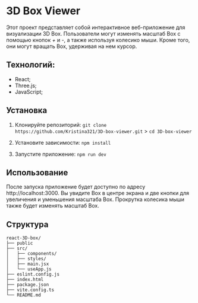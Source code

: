 # 3D Box Viewer

Этот проект представляет собой интерактивное веб-приложение для визуализации 3D Box. Пользователи могут изменять масштаб Box с помощью кнопок *+* и *-*, а также используя колесико мыши. Кроме того, они могут вращать Box, удерживая на нем курсор.

## Технологий:
- React;
- Three.js;
- JavaScript;

## Установка

1. Клонируйте репозиторий:
`git clone https://github.com/Kristina321/3D-box-viewer.git` > `cd 3D-box-viewer`

2. Установите зависимости:
`npm install`

3. Запустите приложение:
`npm run dev`

## Использование

После запуска приложение будет доступно по адресу http://localhost:3000. Вы увидите Box в центре экрана и две кнопки для увеличения и уменьшения масштаба Box. Прокрутка колесика мыши также будет изменять масштаб Box.

## Структура
```
react-3D-box/
├── public
├── src/
│   ├── components/
│   ├── styles/
│   ├── main.jsx
│   └── useApp.js
├── eslint.config.js
├── index.html
├── package.json
├── vite.config.ts
└── README.md
```
